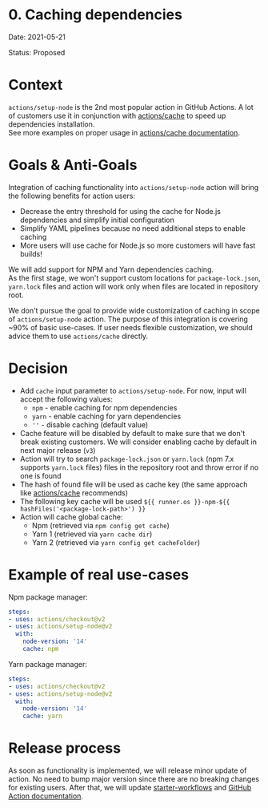 # 0. Caching dependencies
Date: 2021-05-21

Status: Proposed

# Context
`actions/setup-node` is the 2nd most popular action in GitHub Actions. A lot of customers use it in conjunction with [actions/cache](https://github.com/actions/cache) to speed up dependencies installation.  
See more examples on proper usage in [actions/cache documentation](https://github.com/actions/cache/blob/main/examples.md#node---npm).

# Goals & Anti-Goals
Integration of caching functionality into `actions/setup-node` action will bring the following benefits for action users:
- Decrease the entry threshold for using the cache for Node.js dependencies and simplify initial configuration
- Simplify YAML pipelines because no need additional steps to enable caching
- More users will use cache for Node.js so more customers will have fast builds!

We will add support for NPM and Yarn dependencies caching.  
As the first stage, we won't support custom locations for `package-lock.json`, `yarn.lock` files and action will work only when files are located in repository root. 

We don't pursue the goal to provide wide customization of caching in scope of `actions/setup-node` action. The purpose of this integration is covering ~90% of basic use-cases. If user needs flexible customization, we should advice them to use `actions/cache` directly.

# Decision
- Add `cache` input parameter to `actions/setup-node`. For now, input will accept the following values: 
  - `npm` - enable caching for npm dependencies
  - `yarn` - enable caching for yarn dependencies
  - `''` - disable caching (default value)
- Cache feature will be disabled by default to make sure that we don't break existing customers. We will consider enabling cache by default in next major release (`v3`)
- Action will try to search `package-lock.json` or `yarn.lock` (npm 7.x supports `yarn.lock` files) files in the repository root and throw error if no one is found
- The hash of found file will be used as cache key (the same approach like [actions/cache](https://github.com/actions/cache/blob/main/examples.md#node---npm) recommends)
- The following key cache will be used `${{ runner.os }}-npm-${{ hashFiles('<package-lock-path>') }}`
- Action will cache global cache:
  - Npm (retrieved via `npm config get cache`)
  - Yarn 1 (retrieved via `yarn cache dir`)
  - Yarn 2 (retrieved via `yarn config get cacheFolder`)

# Example of real use-cases
Npm package manager:
```yml
steps:
- uses: actions/checkout@v2
- uses: actions/setup-node@v2
  with:
    node-version: '14'
    cache: npm
```

Yarn package manager:
```yml
steps:
- uses: actions/checkout@v2
- uses: actions/setup-node@v2
  with:
    node-version: '14'
    cache: yarn
```

# Release process

As soon as functionality is implemented, we will release minor update of action. No need to bump major version since there are no breaking changes for existing users.
After that, we will update [starter-workflows](https://github.com/actions/starter-workflows/blob/main/ci/node.js.yml) and [GitHub Action documentation](https://docs.github.com/en/actions/guides/building-and-testing-nodejs#example-caching-dependencies).
